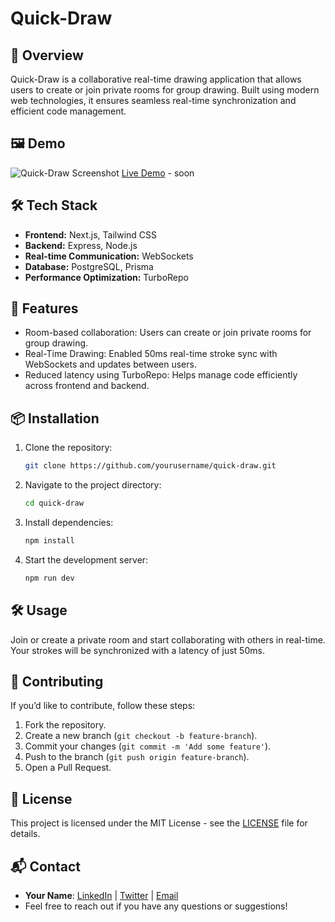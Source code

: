 # Quick-Draw

## 🚀 Overview
Quick-Draw is a collaborative real-time drawing application that allows users to create or join private rooms for group drawing. Built using modern web technologies, it ensures seamless real-time synchronization and efficient code management.

## 🖼️ Demo
![Quick-Draw Screenshot](path/to/screenshot.png)
[Live Demo]() - soon 

## 🛠️ Tech Stack
- **Frontend:** Next.js, Tailwind CSS
- **Backend:** Express, Node.js
- **Real-time Communication:** WebSockets
- **Database:** PostgreSQL, Prisma
- **Performance Optimization:** TurboRepo

## 📌 Features
- Room-based collaboration: Users can create or join private rooms for group drawing.
- Real-Time Drawing: Enabled 50ms real-time stroke sync with WebSockets and updates between users.
- Reduced latency using TurboRepo: Helps manage code efficiently across frontend and backend.

## 📦 Installation

1. Clone the repository:
   ```sh
   git clone https://github.com/yourusername/quick-draw.git
   ```
2. Navigate to the project directory:
   ```sh
   cd quick-draw
   ```
3. Install dependencies:
   ```sh
   npm install
   ```
4. Start the development server:
   ```sh
   npm run dev
   ```

## 🛠️ Usage
Join or create a private room and start collaborating with others in real-time. Your strokes will be synchronized with a latency of just 50ms.

## 📝 Contributing
If you’d like to contribute, follow these steps:
1. Fork the repository.
2. Create a new branch (`git checkout -b feature-branch`).
3. Commit your changes (`git commit -m 'Add some feature'`).
4. Push to the branch (`git push origin feature-branch`).
5. Open a Pull Request.

## 📄 License
This project is licensed under the MIT License - see the [LICENSE](LICENSE) file for details.

## 📬 Contact
- **Your Name**: [LinkedIn]([your-linkedin-url](https://www.linkedin.com/in/divyanshu-rajput8171/)) | [Twitter](your-twitter-url) | [Email](your-email)
- Feel free to reach out if you have any questions or suggestions!

